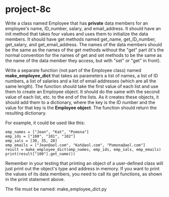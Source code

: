# project-8c

Write a class named Employee that has **private** data members for an employee's name, ID_number, salary, and email_address. It should have an init method that takes four values and uses them to initialize the data members. It should have get methods named get_name, get_ID_number, get_salary, and get_email_address. The names of the data members should be the same as the names of the get methods without the "get" part (it's the normal convention for the names of get and set methods to be the same as the name of the data member they access, but with "set" or "get" in front).

Write a separate function (not part of the Employee class) named **make_employee_dict** that takes as parameters a list of names, a list of ID numbers, a list of salaries and a list of email addresses (which are all the same length).  The function should take the first value of each list and use them to create an Employee object.  It should do the same with the second value of each list, etc. to the end of the lists.  As it creates these objects, it should add them to a dictionary, where the key is the ID number and the value for that key is the **Employee object**.  The function should return the resulting dictionary.

For example, it could be used like this:
```
emp_names = ["Jean", "Kat", "Pomona"]
emp_ids = ["100", "101", "102"]
emp_sals = [30, 35, 28]
emp_emails = ["Jean@aol.com", "Kat@aol.com", "Pomona@aol.com"]
result = make_employee_dict(emp_names, emp_ids, emp_sals, emp_emails)
print(result["100"].get_name())
```

Remember in your testing that printing an object of a user-defined class will just print out the object's type and address in memory.  If you want to print the values of its data members, you need to call its get functions, as shown in the print statement above.

The file must be named: make_employee_dict.py
